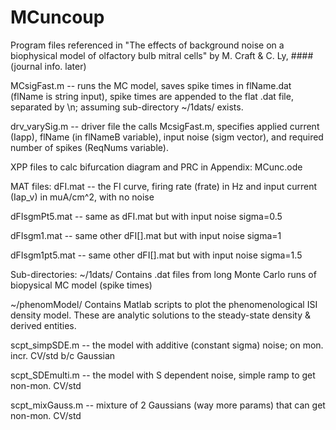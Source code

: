 # MCuncoup
Program files referenced in "The effects of background noise on a biophysical model of olfactory bulb mitral cells" by M. Craft &amp; C. Ly, #### (journal info. later)

MCsigFast.m -- runs the MC model, saves spike times in flName.dat (flName is string input), spike times are appended to the flat .dat file, separated by \n; assuming sub-directory ~/1dats/ exists.

drv_varySig.m -- driver file the calls McsigFast.m, specifies applied current (Iapp), flName (in flNameB variable), input noise (sigm vector), and required number of spikes (ReqNums variable).

XPP files to calc bifurcation diagram and PRC in Appendix:
MCunc.ode

MAT files: 
dFI.mat -- the FI curve, firing rate (frate) in Hz and input current (Iap_v) in muA/cm^2, with no noise

dFIsgmPt5.mat -- same as dFI.mat but with input noise sigma=0.5

dFIsgm1.mat -- same other dFI[].mat but with input noise sigma=1

dFIsgm1pt5.mat -- same other dFI[].mat but with input noise sigma=1.5

Sub-directories: 
~/1dats/  Contains .dat files from long Monte Carlo runs of biopysical MC model (spike times)

~/phenomModel/ Contains Matlab scripts to plot the phenomenological ISI density model. These are analytic solutions to the steady-state density & derived entities.

scpt_simpSDE.m -- the model with additive (constant sigma) noise; on mon. incr. CV/std b/c Gaussian

scpt_SDEmulti.m -- the model with S dependent noise, simple ramp to get non-mon. CV/std

scpt_mixGauss.m -- mixture of 2 Gaussians (way more params) that can get non-mon. CV/std

